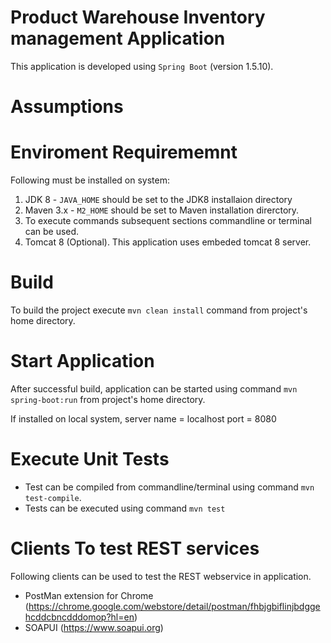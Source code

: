 # Product Warehouse Inventory management Application

This application is developed using `Spring Boot` (version 1.5.10). 

# Assumptions

   
# Enviroment Requirememnt
  Following must be installed on system:
  1. JDK 8 - `JAVA_HOME` should be set to the JDK8 installaion directory
  2. Maven 3.x - `M2_HOME` should be set to Maven installation direrctory.
  3. To execute commands subsequent sections commandline or terminal can be used.
  4. Tomcat 8 (Optional). This application uses embeded tomcat 8 server.
  
  
# Build
  To build the project execute `mvn clean install` command from project's home directory.
 
# Start Application 

After successful build, application can be started using command `mvn spring-boot:run` from project's home directory.

If installed on local system, 
server name = localhost
port = 8080

# Execute Unit Tests 
  - Test can be compiled from commandline/terminal using command `mvn test-compile`.
  - Tests can be executed using command `mvn test`
  
# Clients To test REST services
 Following clients can be used to test the REST webservice in application.
  - PostMan extension for Chrome (https://chrome.google.com/webstore/detail/postman/fhbjgbiflinjbdggehcddcbncdddomop?hl=en)
  - SOAPUI (https://www.soapui.org)
  
  

